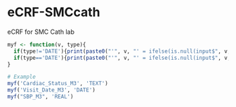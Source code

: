 # eCRF-SMCcath
eCRF for SMC Cath lab


<!-- how to edit module  -->

<!-- 0. modify cars_table_module.R -->

<!-- 1. build module.R -->

<!-- 2. edit db_init.R -->
  <!-- 2-1. describe db schema-->
  <!-- 2-2. insert example data -->
  <!-- 2-3. run db_init.R -->

<!-- 3. edit ~~_edit_module.R -->
  <!-- 3-1. edit edit_car_dat -->

<!-- 4. attatch module.R --> 
  <!--  car_to_edit_m3 <- eventReactive(input$car_id_to_edit_m3, { -->
  <!--  # Set the Action Buttons row to the first column of the `mtcars` table
  <!--           list(targets = which(names(out) %in% c(" ", "Demographics", "Events", "Labs", "M1", "M3")) - 1, orderable = FALSE), -->

<!-- 5. modify javascript -->

<!-- for references -->

```R
myf <- function(v, type){
  if(type!='DATE'){print(paste0("'", v, "' = ifelse(is.null(input$", v, "), '', input$", v, '),' ))}
  if(type=='DATE'){print(paste0("'", v, "' = ifelse(is.null(input$", v, "), '', as.character(input$", v,')),'))}
}

# Example
myf('Cardiac_Status_M3', 'TEXT')
myf('Visit_Date_M3', 'DATE')
myf("SBP_M3", 'REAL')
```
  
<!-- 4. edit javascript code -->

